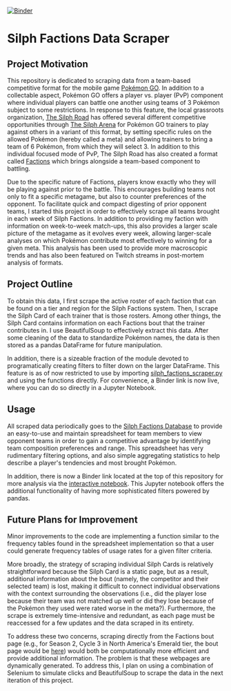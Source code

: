 [![Binder](https://mybinder.org/badge_logo.svg)](https://mybinder.org/v2/gh/lamdavid759/Silph-Factions-Data-Scraper/main)

# Silph Factions Data Scraper

## Project Motivation
This repository is dedicated to scraping data from a team-based competitive format for the mobile game [Pokémon GO](https://pokemongolive.com/). In addition to a collectable aspect, Pokémon GO offers a player vs. player (PvP) component where individual players can battle one another using teams of 3 Pokémon subject to some restrictions. In response to this feature, the local grassroots organization, [The Silph Road](https://thesilphroad.com/) has offered several different competitive opportunities through [The Silph Arena](https://silph.gg) for Pokémon GO trainers to play against others in a variant of this format, by setting specific rules on the allowed Pokémon (hereby called a meta) and allowing trainers to bring a team of 6 Pokémon, from which they will select 3. In addition to this individual focused mode of PvP, The Silph Road has also created a format called [Factions](https://silph.gg/factions/about) which brings alongside a team-based component to battling. 

Due to the specific nature of Factions, players know exactly who they will be playing against prior to the battle. This encourages building teams not only to fit a specific metagame, but also to counter preferences of the opponent. To facilitate quick and compact digesting of prior opponent teams, I started this project in order to effectively scrape all teams brought in each week of Silph Factions. In addition to providing my faction with information on week-to-week match-ups, this also provides a larger scale picture of the metagame as it evolves every week, allowing larger-scale analyses on which Pokémon contribute most effectively to winning for a given meta. This analysis has been used to provide more macroscopic trends and has also been featured on Twitch streams in post-mortem analysis of formats. 

## Project Outline
To obtain this data, I first scrape the active roster of each faction that can be found on a tier and region for the Silph Factions system. Then, I scrape the Silph Card of each trainer that is those rosters. Among other things, the Silph Card contains information on each Factions bout that the trainer contributes in. I use BeautifulSoup to effectively extract this data. After some cleaning of the data to standardize Pokémon names, the data is then stored as a pandas DataFrame for future manipulation. 

In addition, there is a sizeable fraction of the module devoted to programatically creating filters to filter down on the larger DataFrame. This feature is as of now restricted to use by importing [silph_factions_scraper.py](silph_factions_scraper.py) and using the functions directly. For convenience, a Binder link is now live, where you can do so directly in a Jupyter Notebook. 

## Usage
All scraped data periodically goes to the [Silph Factions Database](https://docs.google.com/spreadsheets/d/1r_iLB2JamSRHRJMjNrum2zbVJSA0uGJKQ9VqRprWYuk/edit#gid=1264267133) to provide an easy-to-use and maintain spreadsheet for team members to view opponent teams in order to gain a competitive advantage by identifying team composition preferences and range. This spreadsheet has very rudimentary filtering options, and also simple aggregating statistics to help describe a player's tendencies and most brought Pokémon. 

In addition, there is now a Binder link located at the top of this repository for more analysis via the [interactive notebook](Silph-Factions-Data-Scraper-Interactive.ipynb). This Jupyter notebook offers the additional functionality of having more sophisticated filters powered by pandas. 

## Future Plans for Improvement
Minor improvements to the code are implementing a function similar to the frequency tables found in the spreadsheet implementation so that a user could generate frequency tables of usage rates for a given filter criteria. 

More broadly, the strategy of scraping individual Silph Cards is relatively straightforward because the Silph Card is a static page, but as a result, additional information about the bout (namely, the competitor and their selected team) is lost, making it difficult to connect individual observations with the context surrounding the observations (i.e., did the player lose because their team was not matched up well or did they lose because of the Pokémon they used were rated worse in the meta?). Furthermore, the scrape is extremely time-intensive and redundant, as each page must be reaccessed for a few updates and the data scraped in its entirety. 

To address these two concerns, scraping directly from the Factions bout page (e.g., for Season 2, Cycle 3 in North America's Emerald tier, the bout page would be [here](https://silph.gg/factions/cycle/season-2-cycle-3-emerald-na)) would both be computationally more efficient and provide additional information. The problem is that these webpages are dynamically generated. To address this, I plan on using a combination of Selenium to simulate clicks and BeautifulSoup to scrape the data in the next iteration of this project. 
